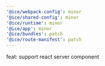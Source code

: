 ```yaml
---
'@ice/webpack-config': minor
'@ice/shared-config': minor
'@ice/runtime': minor
'@ice/app': minor
'@ice/bundles': patch
'@ice/route-manifest': patch
---
```


feat: support react server component

